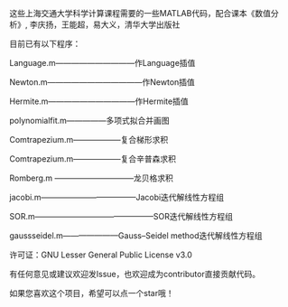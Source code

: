 这些上海交通大学科学计算课程需要的一些MATLAB代码，配合课本《数值分析》, 李庆扬，王能超，易大义，清华大学出版社

目前已有以下程序：

Language.m——————————作Language插值

Newton.m————————————作Newton插值

Hermite.m———————————作Hermite插值

polynomialfit.m—————多项式拟合并画图

Comtrapezium.m——————复合梯形求积

Comtrapezium.m——————复合辛普森求积

Romberg.m ——————————龙贝格求积

jacobi.m————————————Jacobi迭代解线性方程组

SOR.m———————————————SOR迭代解线性方程组

gaussseidel.m———————Gauss–Seidel method迭代解线性方程组

许可证：GNU Lesser General Public License v3.0

有任何意见或建议欢迎发Issue，也欢迎成为contributor直接贡献代码。

如果您喜欢这个项目，希望可以点一个star哦！
